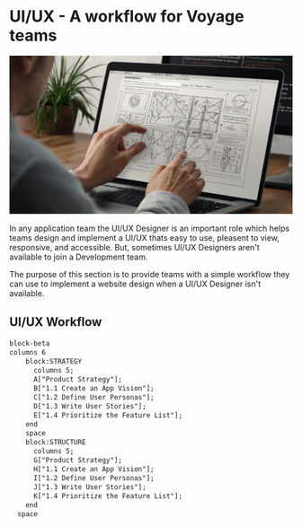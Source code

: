 # UI/UX - A workflow for Voyage teams

![UI/UX Designer at work](./assets/UI_UX_designer_at_work.jpeg)

In any application team the UI/UX Designer is an important role which helps
teams design and implement a UI/UX thats easy to use, pleasent to view,
responsive, and accessible. But, sometimes UI/UX Designers aren't available to
join a Development team.

The purpose of this section is to provide teams with a simple workflow they can
use to implement a website design when a UI/UX Designer isn't available.

## UI/UX Workflow

```mermaid
block-beta
columns 6
    block:STRATEGY
      columns 5;
      A["Product Strategy"];
      B["1.1 Create an App Vision"];
      C["1.2 Define User Personas"];
      D["1.3 Write User Stories"];
      E["1.4 Prioritize the Feature List"];
    end
    space
    block:STRUCTURE
      columns 5;
      G["Product Strategy"];
      H["1.1 Create an App Vision"];
      I["1.2 Define User Personas"];
      J["1.3 Write User Stories"];
      K["1.4 Prioritize the Feature List"];
    end
  space
```
